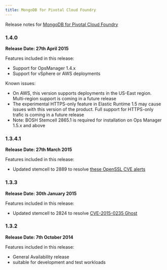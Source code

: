 ```yaml
---
title: MongoDB for Pivotal Cloud Foundry
---
```


Release notes for [MongoDB for Pivotal Cloud Foundry](https://network.pivotal.io/products/p-mongodb)

### 1.4.0
**Release Date: 27th April 2015**

Features included in this release:

* Support for OpsManager 1.4.x
* Support for vSphere or AWS deployments

Known issues: 

* On AWS, this version supports deployments in the US-East region. Multi-region support is coming in a future release
* The experimental HTTPS-only feature in Elastic Runtime 1.5 may cause issues with this version of the product. Full support for HTTPS-only trafic is coming in a future release
* Note: BOSH Stemcell 2865.1 is required for installation on Ops Manager 1.5.x and above

### 1.3.4.1
**Release Date: 27th March 2015**

Features included in this release:

* Updated stemcell to 2889 to resolve [these OpenSSL CVE alerts](http://pivotal.io/security/usn-2537-1)

### 1.3.3
**Release Date: 30th January 2015**

Features included in this release:

* Updated stemcell to 2824 to resolve [CVE-2015-0235 Ghost](http://www.pivotal.io/security/cve-2015-0235)

### 1.3.2
**Release Date: 7th October 2014**

Features included in this release:

* General Availability release
* suitable for development and test workloads